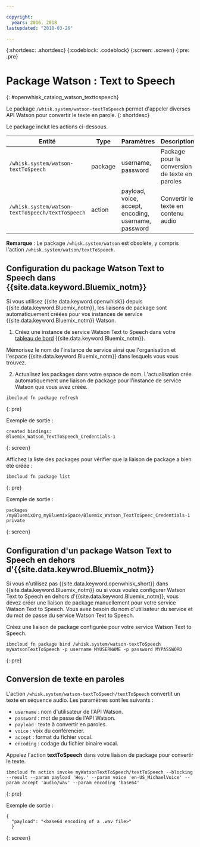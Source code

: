 ```yaml
---

copyright:
  years: 2016, 2018
lastupdated: "2018-03-26"

---
```


{:shortdesc: .shortdesc}
{:codeblock: .codeblock}
{:screen: .screen}
{:pre: .pre}

# Package Watson : Text to Speech
{: #openwhisk_catalog_watson_texttospeech}

Le package `/whisk.system/watson-textToSpeech` permet d'appeler diverses API Watson pour convertir le texte en parole.
{: shortdesc}

Le package inclut les actions ci-dessous.

| Entité | Type | Paramètres | Description |
| --- | --- | --- | --- |
| `/whisk.system/watson-textToSpeech` | package | username, password | Package pour la conversion de texte en paroles |
| `/whisk.system/watson-textToSpeech/textToSpeech` | action | payload, voice, accept, encoding, username, password | Convertir le texte en contenu audio |

**Remarque** : Le package `/whisk.system/watson` est obsolète, y compris l'action `/whisk.system/watson/textToSpeech`.

## Configuration du package Watson Text to Speech dans {{site.data.keyword.Bluemix_notm}}

Si vous utilisez {{site.data.keyword.openwhisk}} depuis {{site.data.keyword.Bluemix_notm}}, les liaisons de package sont automatiquement créées pour vos instances de service {{site.data.keyword.Bluemix_notm}} Watson.

1. Créez une instance de service Watson Text to Speech dans votre [tableau de bord](http://console.bluemix.net) {{site.data.keyword.Bluemix_notm}}.

  Mémorisez le nom de l'instance de service ainsi que l'organisation et l'espace {{site.data.keyword.Bluemix_notm}} dans lesquels vous vous trouvez.

2. Actualisez les packages dans votre espace de nom. L'actualisation crée automatiquement une liaison de package pour l'instance de service Watson que vous avez créée.
  ```
  ibmcloud fn package refresh
  ```
  {: pre}

  Exemple de sortie :
  ```
  created bindings:
  Bluemix_Watson_TextToSpeech_Credentials-1
  ```
  {: screen}

  Affichez la liste des packages pour vérifier que la liaison de package a bien été créée :
  ```
  ibmcloud fn package list
  ```
  {: pre}

  Exemple de sortie :
  ```
  packages
  /myBluemixOrg_myBluemixSpace/Bluemix_Watson_TextToSpeec_Credentials-1 private
  ```
  {: screen}

## Configuration d'un package Watson Text to Speech en dehors d'{{site.data.keywrod.Bluemix_notm}}

Si vous n'utilisez pas {{site.data.keyword.openwhisk_short}} dans {{site.data.keyword.Bluemix_notm}} ou si vous voulez configurer Watson Text to Speech en dehors d'{{site.data.keyword.Bluemix_notm}}, vous devez créer une liaison de package manuellement pour votre service Watson Text to Speech. Vous avez besoin du nom d'utilisateur du service et du mot de passe du service Watson Text to Speech.

Créez une liaison de package configurée pour votre service Watson Text to Speech.
```
ibmcloud fn package bind /whisk.system/watson-textToSpeech myWatsonTextToSpeech -p username MYUSERNAME -p password MYPASSWORD
```
{: pre}

## Conversion de texte en paroles

L'action `/whisk.system/watson-textToSpeech/textToSpeech` convertit un texte en séquence audio. Les paramètres sont les suivants :

- `username` : nom d'utilisateur de l'API Watson.
- `password` : mot de passe de l'API Watson.
- `payload` : texte à convertir en paroles.
- `voice` : voix du conférencier.
- `accept` : format du fichier vocal.
- `encoding` : codage du fichier binaire vocal.

Appelez l'action **textToSpeech** dans votre liaison de package pour convertir le texte.
```
ibmcloud fn action invoke myWatsonTextToSpeech/textToSpeech --blocking --result --param payload 'Hey.' --param voice 'en-US_MichaelVoice' --param accept 'audio/wav' --param encoding 'base64'
```
{: pre}

Exemple de sortie :
```
{
  "payload": "<base64 encoding of a .wav file>"
  }
```
{: screen}
